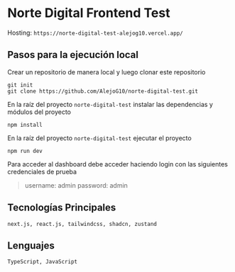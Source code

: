 
# Norte Digital Frontend Test

Hosting: `https://norte-digital-test-alejog10.vercel.app/`

## Pasos para la ejecución local

Crear un repositorio de manera local y luego clonar este repositorio

    git init
    git clone https://github.com/AlejoG10/norte-digital-test.git

En la raíz del proyecto `norte-digital-test` instalar las dependencias y módulos del proyecto

    npm install

En la raíz del proyecto `norte-digital-test` ejecutar el proyecto

    npm run dev

Para acceder al dashboard debe acceder haciendo login con las siguientes credenciales de prueba

> username: admin
> password: admin

## Tecnologías Principales

`next.js, react.js, tailwindcss, shadcn, zustand`

## Lenguajes

`TypeScript, JavaScript`

